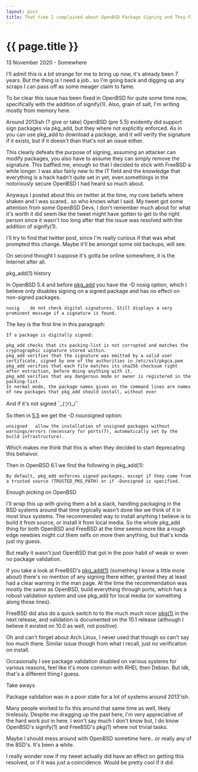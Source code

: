 ```yaml
---
layout: post
title: That time I complained about OpenBSD Package Signing and They Fixed It
---
```


{{ page.title }}
================

<p class="meta">13 November 2020 - Somewhere</p>
I'll admit this is a bit strange for me to bring up now, it's already been 7 years. But the thing is I need a job.. so I'm going back and digging up any scraps I can pass off as some meager claim to fame.

To be clear this issue has been fixed in OpenBSD for quite some time now, specifically with the addition of signify(1). Also, grain of salt, I'm writing mostly from memory here.

Around 2013ish (? give or take) OpenBSD (pre 5.5) evidently did support sign packages via pkg_add, but they where not explicitly enforced. As in you can use pkg_add to download a package, and it will verify the signature if it exists, but if it doesn't than that's not an issue either.

This clearly defeats the purpose of signing, assuming an attacker can modify packages, you also have to assume they can simply remove the signature. This baffled me, enough so that I decided to stick with FreeBSD a while longer. I was also fairly new to the IT field and the knowledge that everything is a hack hadn't quite set in yet, even somethings in the notoriously secure OpenBSD I had heard so much about.

Anyways I posted about this on twitter at the time, my core beliefs where shaken and I was scared.. so who knows what I said. My tweet got some attention from some OpenBSD Devs, I don't remember much about for what it's worth it did seem like the tweet might have gotten to get to the right person since it wasn't too long after that the issue was resolved with the addition of signify(1). 

I'll try to find that twitter post, since I'm really curious if that was what prompted this change. Maybe it'll be amongst some old backups, will see.

On second thought I suppose it's gotta be online somewhere, it is the Internet after all.

<p class="meta">pkg_add(1) history</p>



In OpenBSD 5.4 and before [pkg_add](https://man.openbsd.org/OpenBSD-5.4/pkg_add.1) you have the -D nosig option, which I believe only disables signing on a signed package and has no effect on non-signed packages.

```
nosig    do not check digital signatures. Still displays a very prominent message if a signature is found.
```

The key is the first line in this paragraph:

```
If a package is digitally signed:

pkg_add checks that its packing-list is not corrupted and matches the cryptographic signature stored within.
pkg_add verifies that the signature was emitted by a valid user certificate, signed by one of the authorities in /etc/ssl/pkgca.pem
pkg_add verifies that each file matches its sha256 checksum right after extraction, before doing anything with it.
pkg_add verifies that any dangerous mode or owner is registered in the packing-list.
In normal mode, the package names given on the command lines are names of new packages that pkg_add should install, without ever
```

And if it's not signed ¯\_(ツ)_/¯


So then in [5.5](https://man.openbsd.org/OpenBSD-5.5/pkg_add.1) we get the -D nounsigned option:

```
unsigned   allow the installation of unsigned packages without warnings/errors (necessary for ports(7), automatically set by the build infrastructure).
```

Which makes me think that this is when they decided to start deprecating this behaivor.

Then in OpenBSD 6.1 we find the following in pkg_add(1):
```
By default, pkg_add enforces signed packages, except if they come from a trusted source (TRUSTED_PKG_PATH) or if -Dunsigned is specified.
```

<p class="meta">Enough picking on OpenBSD</p>

I'll wrap this up with giving them a bit a slack, handling packaging in the BSD systems around that time typically wasn't done like we think of it in most linux systems. The recommended way to install anything I believe is to build it from source, or install it from local media. So the whole pkg_add thing for both OpenBSD and FreeBSD at the time seems more like a rough edge newbies might cut them selfs on more then anything, but that's kinda just my guess.

But really it wasn't just OpenBSD that got in the poor habit of weak or even no package validation.

If you take a look at FreeBSD's [pkg_add(1)](https://www.freebsd.org/cgi/man.cgi?query=pkg_add&apropos=0&sektion=0&manpath=FreeBSD+9.3-RELEASE&arch=default&format=html) (something I know a little more about) there's no mention of any signing there either, granted they at least had a clear warning in the man page. At the time the recommendation was mostly the same as OpenBSD, build everything through ports, which has a robust validation system and use pkg_add for local media (or something along those lines).

FreeBSD did also do a quick switch to to the much much nicer [pkg(1)](https://www.freebsd.org/cgi/man.cgi?query=pkg&apropos=0&sektion=0&manpath=FreeBSD+10.0-RELEASE&arch=default&format=html) in the next release, and validation is documented on the 10.1 release (although I believe it existed on 10.0 as well, not positive).

Oh and can't forget about Arch Linux, I never used that though so can't say too much there. Similar issue though from what I recall, just no verification on install.

Occasionally I see package validation disabled on various systems for various reasons, feel like it's more common with RHEL then Debian. But idk, that's a different thing I guess.

<p class="meta">Take aways</p>

Package validation was in a poor state for a lot of systems around 2013'ish.

Many people worked to fix this around that same time as well, likely tirelessly. Despite me dragging up the past here, I'm very appreciative of the hard work put in here. I won't say much I don't know but, I do know OpenBSD's signify(1) and FreeBSD's pkg(1) where not trivial tasks.

Maybe I should mess around with OpenBSD sometime here.. or really any of the BSD's. It's been a while.

I really wonder now if my tweet actually did have an effect on getting this resolved, or if it was just a coincidence. Would be pretty cool if it did.









